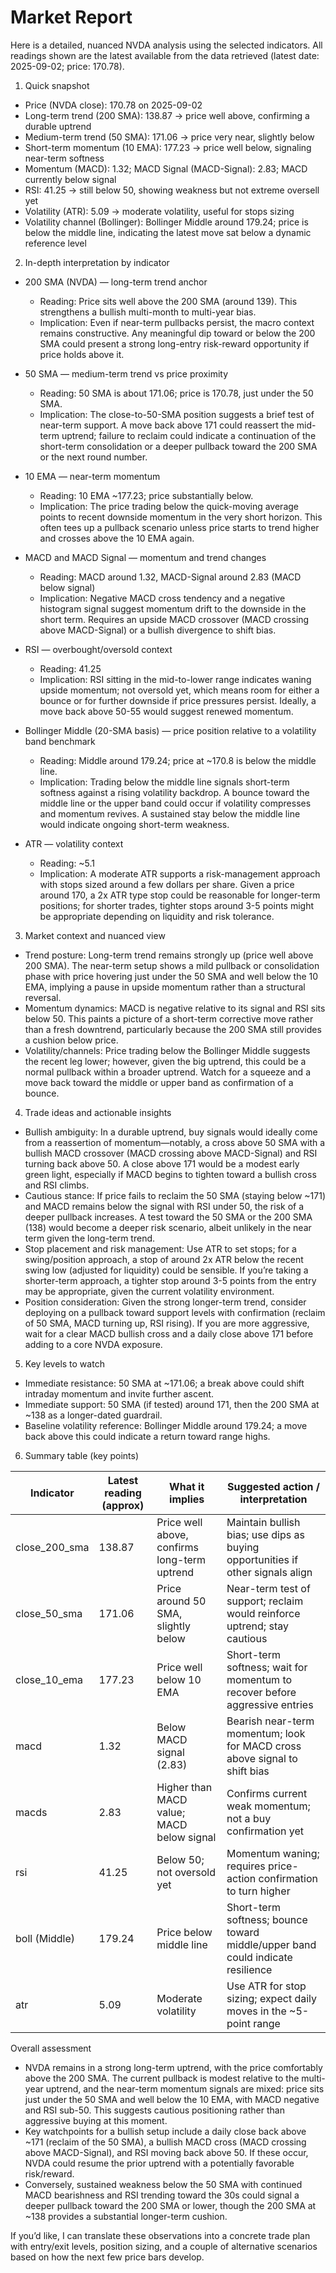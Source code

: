 # Market Report

Here is a detailed, nuanced NVDA analysis using the selected indicators. All readings shown are the latest available from the data retrieved (latest date: 2025-09-02; price: 170.78).

1) Quick snapshot
- Price (NVDA close): 170.78 on 2025-09-02
- Long-term trend (200 SMA): 138.87 -> price well above, confirming a durable uptrend
- Medium-term trend (50 SMA): 171.06 -> price very near, slightly below
- Short-term momentum (10 EMA): 177.23 -> price well below, signaling near-term softness
- Momentum (MACD): 1.32; MACD Signal (MACD-Signal): 2.83; MACD currently below signal
- RSI: 41.25 -> still below 50, showing weakness but not extreme oversell yet
- Volatility (ATR): 5.09 -> moderate volatility, useful for stops sizing
- Volatility channel (Bollinger): Bollinger Middle around 179.24; price is below the middle line, indicating the latest move sat below a dynamic reference level

2) In-depth interpretation by indicator

- 200 SMA (NVDA) — long-term trend anchor
  - Reading: Price sits well above the 200 SMA (around 139). This strengthens a bullish multi-month to multi-year bias.
  - Implication: Even if near-term pullbacks persist, the macro context remains constructive. Any meaningful dip toward or below the 200 SMA could present a strong long-entry risk-reward opportunity if price holds above it.

- 50 SMA — medium-term trend vs price proximity
  - Reading: 50 SMA is about 171.06; price is 170.78, just under the 50 SMA.
  - Implication: The close-to-50-SMA position suggests a brief test of near-term support. A move back above 171 could reassert the mid-term uptrend; failure to reclaim could indicate a continuation of the short-term consolidation or a deeper pullback toward the 200 SMA or the next round number.

- 10 EMA — near-term momentum
  - Reading: 10 EMA ~177.23; price substantially below.
  - Implication: The price trading below the quick-moving average points to recent downside momentum in the very short horizon. This often tees up a pullback scenario unless price starts to trend higher and crosses above the 10 EMA again.

- MACD and MACD Signal — momentum and trend changes
  - Reading: MACD around 1.32, MACD-Signal around 2.83 (MACD below signal)
  - Implication: Negative MACD cross tendency and a negative histogram signal suggest momentum drift to the downside in the short term. Requires an upside MACD crossover (MACD crossing above MACD-Signal) or a bullish divergence to shift bias.

- RSI — overbought/oversold context
  - Reading: 41.25
  - Implication: RSI sitting in the mid-to-lower range indicates waning upside momentum; not oversold yet, which means room for either a bounce or for further downside if price pressures persist. Ideally, a move back above 50-55 would suggest renewed momentum.

- Bollinger Middle (20-SMA basis) — price position relative to a volatility band benchmark
  - Reading: Middle around 179.24; price at ~170.8 is below the middle line.
  - Implication: Trading below the middle line signals short-term softness against a rising volatility backdrop. A bounce toward the middle line or the upper band could occur if volatility compresses and momentum revives. A sustained stay below the middle line would indicate ongoing short-term weakness.

- ATR — volatility context
  - Reading: ~5.1
  - Implication: A moderate ATR supports a risk-management approach with stops sized around a few dollars per share. Given a price around 170, a 2x ATR type stop could be reasonable for longer-term positions; for shorter trades, tighter stops around 3-5 points might be appropriate depending on liquidity and risk tolerance.

3) Market context and nuanced view
- Trend posture: Long-term trend remains strongly up (price well above 200 SMA). The near-term setup shows a mild pullback or consolidation phase with price hovering just under the 50 SMA and well below the 10 EMA, implying a pause in upside momentum rather than a structural reversal.
- Momentum dynamics: MACD is negative relative to its signal and RSI sits below 50. This paints a picture of a short-term corrective move rather than a fresh downtrend, particularly because the 200 SMA still provides a cushion below price.
- Volatility/channels: Price trading below the Bollinger Middle suggests the recent leg lower; however, given the big uptrend, this could be a normal pullback within a broader uptrend. Watch for a squeeze and a move back toward the middle or upper band as confirmation of a bounce.

4) Trade ideas and actionable insights
- Bullish ambiguity: In a durable uptrend, buy signals would ideally come from a reassertion of momentum—notably, a cross above 50 SMA with a bullish MACD crossover (MACD crossing above MACD-Signal) and RSI turning back above 50. A close above 171 would be a modest early green light, especially if MACD begins to tighten toward a bullish cross and RSI climbs.
- Cautious stance: If price fails to reclaim the 50 SMA (staying below ~171) and MACD remains below the signal with RSI under 50, the risk of a deeper pullback increases. A test toward the 50 SMA or the 200 SMA (138) would become a deeper risk scenario, albeit unlikely in the near term given the long-term trend.
- Stop placement and risk management: Use ATR to set stops; for a swing/position approach, a stop of around 2x ATR below the recent swing low (adjusted for liquidity) could be sensible. If you’re taking a shorter-term approach, a tighter stop around 3-5 points from the entry may be appropriate, given the current volatility environment.
- Position consideration: Given the strong longer-term trend, consider deploying on a pullback toward support levels with confirmation (reclaim of 50 SMA, MACD turning up, RSI rising). If you are more aggressive, wait for a clear MACD bullish cross and a daily close above 171 before adding to a core NVDA exposure.

5) Key levels to watch
- Immediate resistance: 50 SMA at ~171.06; a break above could shift intraday momentum and invite further ascent.
- Immediate support: 50 SMA (if tested) around 171, then the 200 SMA at ~138 as a longer-dated guardrail.
- Baseline volatility reference: Bollinger Middle around 179.24; a move back above this could indicate a return toward range highs.

6) Summary table (key points)

| Indicator | Latest reading (approx) | What it implies | Suggested action / interpretation |
|---|---|---|---|
| close_200_sma | 138.87 | Price well above, confirms long-term uptrend | Maintain bullish bias; use dips as buying opportunities if other signals align |
| close_50_sma | 171.06 | Price around 50 SMA, slightly below | Near-term test of support; reclaim would reinforce uptrend; stay cautious |
| close_10_ema | 177.23 | Price well below 10 EMA | Short-term softness; wait for momentum to recover before aggressive entries |
| macd | 1.32 | Below MACD signal (2.83) | Bearish near-term momentum; look for MACD cross above signal to shift bias |
| macds | 2.83 | Higher than MACD value; MACD below signal | Confirms current weak momentum; not a buy confirmation yet |
| rsi | 41.25 | Below 50; not oversold yet | Momentum waning; requires price-action confirmation to turn higher |
| boll (Middle) | 179.24 | Price below middle line | Short-term softness; bounce toward middle/upper band could indicate resilience |
| atr | 5.09 | Moderate volatility | Use ATR for stop sizing; expect daily moves in the ~5-point range |

Overall assessment
- NVDA remains in a strong long-term uptrend, with the price comfortably above the 200 SMA. The current pullback is modest relative to the multi-year uptrend, and the near-term momentum signals are mixed: price sits just under the 50 SMA and well below the 10 EMA, with MACD negative and RSI sub-50. This suggests cautious positioning rather than aggressive buying at this moment.
- Key watchpoints for a bullish setup include a daily close back above ~171 (reclaim of the 50 SMA), a bullish MACD cross (MACD crossing above MACD-Signal), and RSI moving back above 50. If these occur, NVDA could resume the prior uptrend with a potentially favorable risk/reward.
- Conversely, sustained weakness below the 50 SMA with continued MACD bearishness and RSI trending toward the 30s could signal a deeper pullback toward the 200 SMA or lower, though the 200 SMA at ~138 provides a substantial longer-term cushion.

If you’d like, I can translate these observations into a concrete trade plan with entry/exit levels, position sizing, and a couple of alternative scenarios based on how the next few price bars develop.
